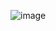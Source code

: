 ![image](https://user-images.githubusercontent.com/66316315/138204433-79ed9d5f-656f-4109-94b8-b17e89d992a9.png)

